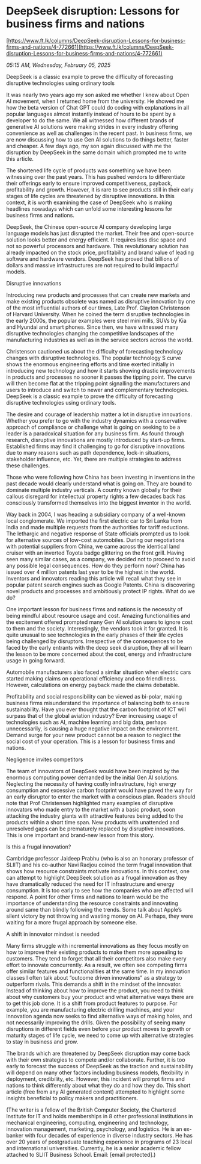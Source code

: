 # DeepSeek disruption: Lessons for business firms and nations

[https://www.ft.lk/columns/DeepSeek-disruption-Lessons-for-business-firms-and-nations/4-772661](https://www.ft.lk/columns/DeepSeek-disruption-Lessons-for-business-firms-and-nations/4-772661)

*05:15 AM, Wednesday, February 05, 2025*

DeepSeek is a classic example to prove the difficulty of forecasting disruptive technologies using ordinary tools

It was nearly two years ago my son asked me whether I knew about Open AI movement, when I returned home from the university. He showed me how the beta version of Chat GPT could do coding with explanations in all popular languages almost instantly instead of hours to be spent by a developer to do the same. We all witnessed how different brands of generative AI solutions were making strides in every industry offering convenience as well as challenges in the recent past. In business firms, we are now discussing how to use Gen AI solutions to do things better, faster and cheaper. A few days ago, my son again discussed with me the disruption by DeepSeek in the same domain which prompted me to write this article.

The shortened life cycle of products was something we have been witnessing over the past years. This has pushed vendors to differentiate their offerings early to ensure improved competitiveness, payback, profitability and growth. However, it is rare to see products still in their early stages of life cycles are threatened by disruptive innovations. In this context, it is worth examining the case of DeepSeek who is making headlines nowadays which can unfold some interesting lessons for business firms and nations.

DeepSeek, the Chinese open-source AI company developing large language models has just disrupted the market. Their free and open-source solution looks better and energy efficient. It requires less disc space and not so powerful processors and hardware. This revolutionary solution has already impacted on the stock price, profitability and brand value of leading software and hardware vendors. DeepSeek has proved that billions of dollars and massive infrastructures are not required to build impactful models.

Disruptive innovations

Introducing new products and processes that can create new markets and make existing products obsolete was named as disruptive innovation by one of the most influential authors of our times, Late Prof. Clayton Christenson of Harvard University. When he coined the term disruptive technologies in the early 2000s, the popular examples were steel mini mills, SUVs by Kia and Hyundai and smart phones. Since then, we have witnessed many disruptive technologies changing the competitive landscapes of the manufacturing industries as well as in the service sectors across the world.

Christenson cautioned us about the difficulty of forecasting technology changes with disruptive technologies. The popular technology S curve shows the enormous engineering efforts and time exerted initially in introducing new technology and how it starts showing drastic improvements in products and processes no sooner it passes the tipping point. The curve will then become flat at the tripping point signalling the manufacturers and users to introduce and switch to newer and complementary technologies. DeepSeek is a classic example to prove the difficulty of forecasting disruptive technologies using ordinary tools.

The desire and courage of leadership matter a lot in disruptive innovations. Whether you prefer to go with the industry dynamics with a conservative approach of compliance or challenge what is going on seeking to be a leader is a paradoxical situation for any business firm. As found through research, disruptive innovations are mostly introduced by start-up firms. Established firms may find it challenging to go for disruptive innovations due to many reasons such as path dependence, lock-in situations, stakeholder influence, etc. Yet, there are multiple strategies to address these challenges.

Those who were following how China has been investing in inventions in the past decade would clearly understand what is going on. They are bound to dominate multiple industry verticals. A country known globally for their callous disregard for intellectual property rights a few decades back has consciously transformed themselves into the biggest inventor in the world.

Way back in 2004, I was heading a subsidiary company of a well-known local conglomerate. We imported the first electric car to Sri Lanka from India and made multiple requests from the authorities for tariff reductions. The lethargic and negative response of State officials prompted us to look for alternative sources of low-cost automobiles. During our negotiations with potential suppliers from China, we came across the identical land cruiser with an inverted Toyota badge glittering on the front grill. Having seen many similar cases, as a company, we decided not to proceed to avoid any possible legal consequences. How do they perform now? China has issued over 4 million patents last year to be the highest in the world. Inventors and innovators reading this article will recall what they see in popular patent search engines such as Google Patents. China is discovering novel products and processes and ambitiously protect IP rights. What do we do?

One important lesson for business firms and nations is the necessity of being mindful about resource usage and cost. Amazing functionalities and the excitement offered prompted many Gen AI solution users to ignore cost to them and the society. Interestingly, the vendors took it for granted. It is quite unusual to see technologies in the early phases of their life cycles being challenged by disruptors. Irrespective of the consequences to be faced by the early entrants with the deep seek disruption, they all will learn the lesson to be more concerned about the cost, energy and infrastructure usage in going forward.

Automobile manufacturers also faced a similar situation when electric cars started making claims on operational efficiency and eco friendliness. However, calculations on energy payback made the claims debatable.

Profitability and social responsibility can be viewed as bi-polar, making business firms misunderstand the importance of balancing both to ensure sustainability. Have you ever thought that the carbon footprint of ICT will surpass that of the global aviation industry? Ever increasing usage of technologies such as AI, machine learning and big data, perhaps unnecessarily, is causing a huge negative impact on the environment. Demand surge for your new product cannot be a reason to neglect the social cost of your operation. This is a lesson for business firms and nations.

Negligence invites competitors

The team of innovators of DeepSeek would have been inspired by the enormous computing power demanded by the initial Gen AI solutions. Neglecting the necessity of having costly infrastructure, high energy consumption and excessive carbon footprint would have paved the way for an early disruptor to enter the market with a conscious plan. Readers should note that Prof Christensen highlighted many examples of disruptive innovators who made entry to the market with a basic product, soon attacking the industry giants with attractive features being added to the products within a short time span. New products with unattended and unresolved gaps can be prematurely replaced by disruptive innovations. This is one important and brand-new lesson from this story.

Is this a frugal innovation?

Cambridge professor Jaideep Prabhu (who is also an honorary professor of SLIIT) and his co-author Navi Radjou coined the term frugal innovation that shows how resource constraints motivate innovations. In this context, one can attempt to highlight DeepSeek solution as a frugal innovation as they have dramatically reduced the need for IT infrastructure and energy consumption. It is too early to see how the companies who are affected will respond. A point for other firms and nations to learn would be the importance of understanding the resource constraints and innovating around same than blindly following the trends. Some talk about Apple’s silent victory by not throwing and wasting money on AI. Perhaps, they were waiting for a more frugal approach by someone else.

A shift in innovator mindset is needed

Many firms struggle with incremental innovations as they focus mostly on how to improve their existing products to make them more appealing to customers. They tend to forget that all their competitors also make every effort to innovate concurrently. As a result, we often see competing firms offer similar features and functionalities at the same time. In my innovation classes I often talk about “outcome driven innovations” as a strategy to outperform rivals. This demands a shift in the mindset of the innovator. Instead of thinking about how to improve the product, you need to think about why customers buy your product and what alternative ways there are to get this job done. It is a shift from product features to purpose. For example, you are manufacturing electric drilling machines, and your innovation agenda now seeks to find alternative ways of making holes, and not necessarily improving the drills. Given the possibility of seeing many disruptions in different fields even before your product moves to growth or maturity stages of life cycle, we need to come up with alternative strategies to stay in business and grow.

The brands which are threatened by DeepSeek disruption may come back with their own strategies to compete and/or collaborate. Further, it is too early to forecast the success of DeepSeek as the traction and sustainability will depend on many other factors including business models, flexibility in deployment, credibility, etc. However, this incident will prompt firms and nations to think differently about what they do and how they do. This short article (free from any AI generated content) attempted to highlight some insights beneficial to policy makers and practitioners.

(The writer is a fellow of the British Computer Society, the Chartered Institute for IT and holds memberships in 8 other professional institutions in mechanical engineering, computing, engineering and technology, innovation management, marketing, psychology, and logistics. He is an ex-banker with four decades of experience in diverse industry sectors. He has over 20 years of postgraduate teaching experience in programs of 23 local and international universities. Currently, he is a senior academic fellow attached to SLIIT Business School. Email: [email protected].)

